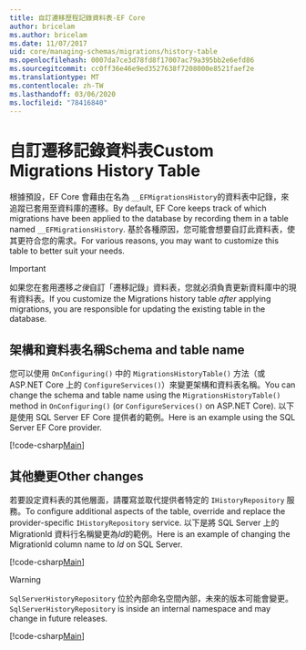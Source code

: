 ```yaml
---
title: 自訂遷移歷程記錄資料表-EF Core
author: bricelam
ms.author: bricelam
ms.date: 11/07/2017
uid: core/managing-schemas/migrations/history-table
ms.openlocfilehash: 0007da7ce3d78fd8f17007ac79a395bb2e6efd86
ms.sourcegitcommit: cc0ff36e46e9ed3527638f7208000e8521faef2e
ms.translationtype: MT
ms.contentlocale: zh-TW
ms.lasthandoff: 03/06/2020
ms.locfileid: "78416840"
---
```

# <a name="custom-migrations-history-table"></a><span data-ttu-id="e89b7-102">自訂遷移記錄資料表</span><span class="sxs-lookup"><span data-stu-id="e89b7-102">Custom Migrations History Table</span></span>

<span data-ttu-id="e89b7-103">根據預設，EF Core 會藉由在名為 `__EFMigrationsHistory`的資料表中記錄，來追蹤已套用至資料庫的遷移。</span><span class="sxs-lookup"><span data-stu-id="e89b7-103">By default, EF Core keeps track of which migrations have been applied to the database by recording them in a table named `__EFMigrationsHistory`.</span></span> <span data-ttu-id="e89b7-104">基於各種原因，您可能會想要自訂此資料表，使其更符合您的需求。</span><span class="sxs-lookup"><span data-stu-id="e89b7-104">For various reasons, you may want to customize this table to better suit your needs.</span></span>

> [!IMPORTANT]
> <span data-ttu-id="e89b7-105">如果您在套用遷移*之後*自訂「遷移記錄」資料表，您就必須負責更新資料庫中的現有資料表。</span><span class="sxs-lookup"><span data-stu-id="e89b7-105">If you customize the Migrations history table *after* applying migrations, you are responsible for updating the existing table in the database.</span></span>

## <a name="schema-and-table-name"></a><span data-ttu-id="e89b7-106">架構和資料表名稱</span><span class="sxs-lookup"><span data-stu-id="e89b7-106">Schema and table name</span></span>

<span data-ttu-id="e89b7-107">您可以使用 `OnConfiguring()` 中的 `MigrationsHistoryTable()` 方法（或 ASP.NET Core 上的 `ConfigureServices()`）來變更架構和資料表名稱。</span><span class="sxs-lookup"><span data-stu-id="e89b7-107">You can change the schema and table name using the `MigrationsHistoryTable()` method in `OnConfiguring()` (or `ConfigureServices()` on ASP.NET Core).</span></span> <span data-ttu-id="e89b7-108">以下是使用 SQL Server EF Core 提供者的範例。</span><span class="sxs-lookup"><span data-stu-id="e89b7-108">Here is an example using the SQL Server EF Core provider.</span></span>

[!code-csharp[Main](../../../../samples/core/Schemas/Migrations/MigrationTableNameContext.cs#TableNameContext)]

## <a name="other-changes"></a><span data-ttu-id="e89b7-109">其他變更</span><span class="sxs-lookup"><span data-stu-id="e89b7-109">Other changes</span></span>

<span data-ttu-id="e89b7-110">若要設定資料表的其他層面，請覆寫並取代提供者特定的 `IHistoryRepository` 服務。</span><span class="sxs-lookup"><span data-stu-id="e89b7-110">To configure additional aspects of the table, override and replace the provider-specific `IHistoryRepository` service.</span></span> <span data-ttu-id="e89b7-111">以下是將 SQL Server 上的 MigrationId 資料行名稱變更為*Id*的範例。</span><span class="sxs-lookup"><span data-stu-id="e89b7-111">Here is an example of changing the MigrationId column name to *Id* on SQL Server.</span></span>

[!code-csharp[Main](../../../../samples/core/Schemas/Migrations/MyHistoryRepository.cs#HistoryRepositoryContext)]

> [!WARNING]
> <span data-ttu-id="e89b7-112">`SqlServerHistoryRepository` 位於內部命名空間內部，未來的版本可能會變更。</span><span class="sxs-lookup"><span data-stu-id="e89b7-112">`SqlServerHistoryRepository` is inside an internal namespace and may change in future releases.</span></span>

[!code-csharp[Main](../../../../samples/core/Schemas/Migrations/MyHistoryRepository.cs#HistoryRepository)]
